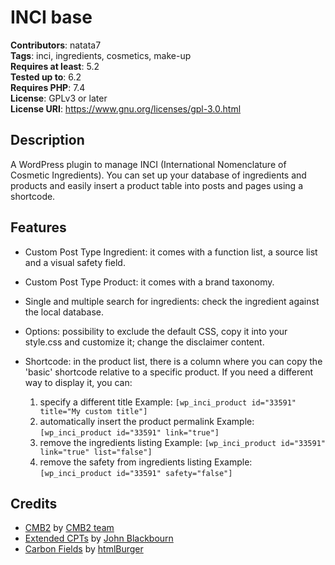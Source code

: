 # INCI base #
**Contributors**: natata7  
**Tags**: inci, ingredients, cosmetics, make-up  
**Requires at least**: 5.2  
**Tested up to**: 6.2  
**Requires PHP**: 7.4  
**License**: GPLv3 or later  
**License URI**: https://www.gnu.org/licenses/gpl-3.0.html  

## Description ##

A WordPress plugin to manage INCI (International Nomenclature of Cosmetic Ingredients). You can set up your database of ingredients and products and easily insert a product table into posts and pages using a shortcode.

## Features ##

* Custom Post Type Ingredient: it comes with a function list, a source list and a visual safety field.
* Custom Post Type Product: it comes with a brand taxonomy.
* Single and multiple search for ingredients: check the ingredient against the local database.
* Options: possibility to exclude the default CSS, copy it into your style.css and customize it; change the disclaimer content.
* Shortcode: in the product list, there is a column where you can copy the 'basic' shortcode relative to a specific product.
If you need a different way to display it, you can:

    1. specify a different title
    Example: `[wp_inci_product id="33591" title="My custom title"]`
    2. automatically insert the product permalink
    Example: `[wp_inci_product id="33591" link="true"]`
    3. remove the ingredients listing
    Example: `[wp_inci_product id="33591" link="true" list="false"]`
    4. remove the safety from ingredients listing
    Example: `[wp_inci_product id="33591" safety="false"]`

## Credits ##
* [CMB2](https://en-gb.wordpress.org/plugins/cmb2/) by [CMB2 team](https://cmb2.io/)
* [Extended CPTs](https://github.com/johnbillion/extended-cpts) by [John Blackbourn](https://johnblackbourn.com/)
* [Carbon Fields](https://github.com/htmlburger/carbon-fields) by [htmlBurger](https://htmlburger.com/)

